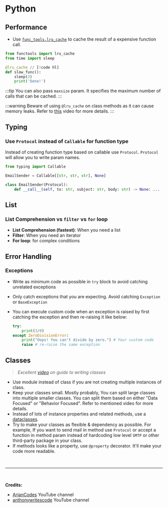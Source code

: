 # Python

## Performance

- Use [`func_tools.lru_cache`](https://docs.python.org/3/library/functools.html#functools.lru_cache) to cache the result of a expensive function call.

```py
from functools import lru_cache
from time import sleep

@lru_cache // [!code hl]
def slow_func():
    sleep(3)
    print('Done!')
```

:::tip
You can also pass `maxsize` param. It specifies the maximum number of calls that can be cached.
:::

:::warning
Beware of using `@lru_cache` on class methods as it can cause memory leaks. Refer to [this](https://www.youtube.com/watch?v=sVjtp6tGo0g) video for more details.
:::

## Typing

### Use `Protocol` instead of `Callable` for function type

Instead of creating function type based on callable use `Protocol`. `Protocol` will allow you to write param names.

```py
from typing import Callable

EmailSender = Callable[[str, str, str], None]

class EmailSender(Protocol):
    def __call__(self, to: str, subject: str, body: str) -> None: ...
```

## List

### List Comprehension vs `filter` vs `for` loop

- **List Comprehension (fastest)**: When you need a list
- **Filter**: When you need an iterator
- **For loop**: for complex conditions

## Error Handling

### Exceptions

- Write as minimum code as possible in `try` block to avoid catching unrelated exceptions
- Only catch exceptions that you are expecting. Avoid catching `Exception` or `BaseException`
- You can execute custom code when an exception is raised by first catching the exception and then re-raising it like below:

    ```py
    try:
        print(3/0)
    except ZeroDivisionError:
        print("Oops! You can't divide by zero.") # Your custom code
        raise # re-raise the same exception
    ```

## Classes

> _Excellent [video](https://www.youtube.com/watch?v=lX9UQp2NwTk) on guide to writing classes_

- Use module instead of class if you are not creating multiple instances of class.
- Keep your classes small. Mostly probably, You can split large classes into multiple smaller classes. You can split them based on either "Data Focused" or "Behavior Focused". Refer to mentioned video for more details.
- Instead of lots of instance properties and related methods, use a [dataclasses](https://docs.python.org/3/library/dataclasses.html).
- Try to make your classes as flexible & dependency as possible. For example, If you want to send mail in method use `Protocol` or accept a function in method param instead of hardcoding low level `SMTP` or other third-party package in your class.
- If methods looks like a property, use `@property` decorator. It'll make your code more readable.

<br>

---

<br>

**Credits:**

- [ArjanCodes](https://www.youtube.com/@ArjanCodes) YouTube channel
- [anthonywritescode](https://www.youtube.com/@anthonywritescode) YouTube channel
